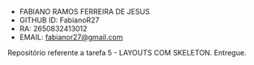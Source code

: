 - FABIANO RAMOS FERREIRA DE JESUS
- GITHUB ID: FabianoR27
- RA: 2650832413012
- EMAIL: fabianor27@gmail.com


Repositório referente a tarefa 5 - LAYOUTS COM SKELETON. Entregue.